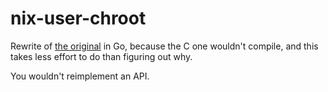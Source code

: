 # nix-user-chroot

Rewrite of [the original](https://github.com/lethalman/nix-user-chroot) in Go,
because the C one wouldn't compile, and this takes less effort to do than
figuring out why.

You wouldn't reimplement an API.
